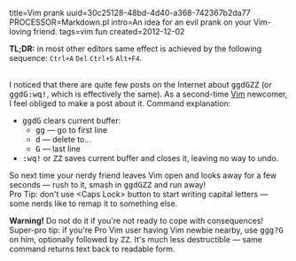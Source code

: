 title=Vim prank
uuid=30c25128-48bd-4d40-a368-742367b2da77
PROCESSOR=Markdown.pl
intro=An idea for an evil prank on your Vim-loving friend.
tags=vim fun
created=2012-12-02

**TL;DR:** in most other editors same effect is achieved by the following sequence: `Ctrl+A` `Del` `Ctrl+S` `Alt+F4`.

<div>

<br>I noticed that there are quite few posts on the Internet about <tt>ggdGZZ</tt> (or <tt>ggdG:wq!</tt>, which is effectively the same). As a second-time <a href="http://www.vim.org/others.php">Vim</a> newcomer, I feel obliged to make a post about it. Command explanation:
<ul>
<li>
<tt>ggdG</tt> clears current buffer:
<ul>
<li>
<tt>gg</tt> — go to first line
</li>
<li>
<tt>d</tt> — delete to...
</li>
<li>
<tt>G</tt> — last line
</li>
</ul>
</li>
<li>
<tt>:wq!</tt> or <tt>ZZ</tt> saves current buffer and closes it, leaving no way to undo.
</li>
</ul>

So next time your nerdy friend leaves Vim open and looks away for a few seconds — rush to it, smash in <tt>ggdGZZ</tt> and run away!
<br>Pro Tip: don't use &lt;Caps Lock&gt; button to start writing capital letters — some nerds like to remap it to something else.
<div class="warning">
<b>Warning!</b> Do not do it if you're not ready to cope with consequences!
</div>
Super-pro tip: if you're Pro Vim user having Vim newbie nearby, use <tt>ggg?G</tt> on him, optionally followed by <tt>ZZ</tt>. It's much less destructible — same command returns text back to readable form.<br>
</div>
